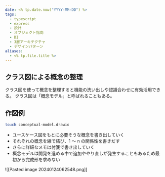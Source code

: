 ```yaml
---
date: <% tp.date.now("YYYY-MM-DD") %>
tags:
  - typescript
  - express
  - 設計
  - オブジェクト指向
  - DI
  - 3層アーキテクチャ
  - デザインパターン
aliases:
  - <% tp.file.title %>
---
```


## クラス図による概念の整理

クラス図を使って概念を整理すると機能の洗い出しや認識合わせに有効活用できる。
クラス図は「概念モデル」と呼ばれることもある。

## 作図例

```bash
touch conceptual-model.drawio
```

- ユースケース図をもとに必要そうな概念を書き出していく
- それぞれの概念を線で結び、1 ～ n の関係性を書きだす
- さらに詳細なメモは付箋で書き出していく
- 概念モデルは開発を進める中で追加ややり直しが発生することもあるため最初から完成形を求めない

![[Pasted image 20240124062548.png]]
